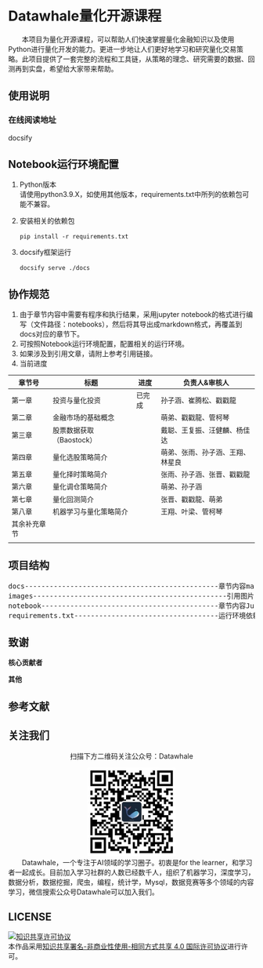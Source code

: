 # Datawhale量化开源课程
&emsp;&emsp;本项目为量化开源课程，可以帮助人们快速掌握量化金融知识以及使用Python进行量化开发的能力。更进一步地让人们更好地学习和研究量化交易策略。此项目提供了一套完整的流程和工具链，从策略的理念、研究需要的数据、回测再到实盘，希望给大家带来帮助。

## 使用说明

### 在线阅读地址
docsify

## Notebook运行环境配置
1. Python版本  
   请使用python3.9.X，如使用其他版本，requirements.txt中所列的依赖包可能不兼容。
   
2. 安装相关的依赖包
    ```shell
    pip install -r requirements.txt
    ```

3. docsify框架运行
    ```shell
    docsify serve ./docs
    ```

## 协作规范
1. 由于章节内容中需要有程序和执行结果，采用jupyter notebook的格式进行编写（文件路径：notebooks），然后将其导出成markdown格式，再覆盖到docs对应的章节下。
2. 可按照Notebook运行环境配置，配置相关的运行环境。
3. 如果涉及到引用文章，请附上参考引用链接。
4. 当前进度



| 章节号       | 标题                     | 进度   | 负责人&审核人                    |
| ------------ | ------------------------ | ------ | -------------------------------- |
| 第一章       | 投资与量化投资           | 已完成 | 孙子涵、崔腾松、戳戳龍           |
| 第二章       | 金融市场的基础概念       |        | 萌弟、戳戳龍、管柯琴             |
| 第三章       | 股票数据获取（Baostock） |        | 戴聪、王复振、汪健麟、杨佳达     |
| 第四章       | 量化选股策略简介         |        | 萌弟、张雨、孙子涵、王翔、林星良 |
| 第五章       | 量化择时策略简介         |        | 张雨、孙子涵、张晋、戳戳龍       |
| 第六章       | 量化调仓策略简介         |        | 萌弟、孙子涵                     |
| 第七章       | 量化回测简介             |        | 张晋、戳戳龍、萌弟               |
| 第八章       | 机器学习与量化策略简介   |        | 王翔、叶梁、管柯琴               |
| 其余补充章节 |                          |        |                                  |
|              |                          |        |                                  |

## 项目结构
<pre>
docs-----------------------------------------------章节内容markdown格式
images-----------------------------------------------引用图片
notebook-------------------------------------------章节内容JupyterNotebook格式以及其它内容
requirements.txt-----------------------------------运行环境依赖包
</pre>

## 致谢

**核心贡献者**

**其他**

## 参考文献

## 关注我们

<div align=center>
<p>扫描下方二维码关注公众号：Datawhale</p>
<img src="images/qrcode.jpeg" width = "180" height = "180">
</div>
&emsp;&emsp;Datawhale，一个专注于AI领域的学习圈子。初衷是for the learner，和学习者一起成长。目前加入学习社群的人数已经数千人，组织了机器学习，深度学习，数据分析，数据挖掘，爬虫，编程，统计学，Mysql，数据竞赛等多个领域的内容学习，微信搜索公众号Datawhale可以加入我们。

## LICENSE
<a rel="license" href="http://creativecommons.org/licenses/by-nc-sa/4.0/"><img alt="知识共享许可协议" style="border-width:0" src="https://img.shields.io/badge/license-CC%20BY--NC--SA%204.0-lightgrey" /></a><br />本作品采用<a rel="license" href="http://creativecommons.org/licenses/by-nc-sa/4.0/">知识共享署名-非商业性使用-相同方式共享 4.0 国际许可协议</a>进行许可。